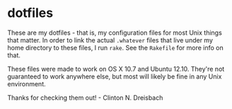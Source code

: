 # dotfiles

These are my dotfiles - that is, my configuration files for most Unix things that matter. In order to link the actual `.whatever` files that live under my home directory to these files, I run `rake`. See the `Rakefile` for more info on that.

These files were made to work on OS X 10.7 and Ubuntu 12.10. They're not guaranteed to work anywhere else, but most will likely be fine in any Unix environment.

Thanks for checking them out! - Clinton N. Dreisbach
